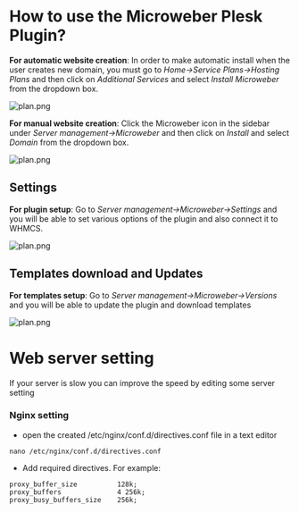 
# How to use the Microweber Plesk Plugin?


**For automatic website creation**: In order to make automatic install when the user creates new domain, you must go to *Home->Service Plans->Hosting Plans* and then click on *Additional Services* and select *Install Microweber* from the dropdown box.

![plan.png](https://microweber.com/cdn/partners/plesk/plan.png "")



**For manual website creation**: Click the Microweber icon in the sidebar under *Server management->Microweber* and then click on *Install* and select *Domain* from the dropdown box.

![plan.png](https://microweber.com/cdn/partners/plesk/install.png "")


## Settings

**For plugin setup**: Go to *Server management->Microweber->Settings* and you will be able to set various options of the plugin and also connect it to WHMCS.

![plan.png](https://microweber.com/cdn/partners/plesk/settings.png "")


## Templates download and Updates


**For templates setup**: Go to *Server management->Microweber->Versions* and you will be able to update the plugin and download templates

![plan.png](https://microweber.com/cdn/partners/plesk/versions.png "")


#  Web server setting


If your server is slow you can improve the speed by editing some server setting

### Nginx setting
-  open the created /etc/nginx/conf.d/directives.conf file in a text editor


```
nano /etc/nginx/conf.d/directives.conf
```

-  Add required directives. For example:
```
proxy_buffer_size          128k;
proxy_buffers              4 256k;
proxy_busy_buffers_size    256k;
```

